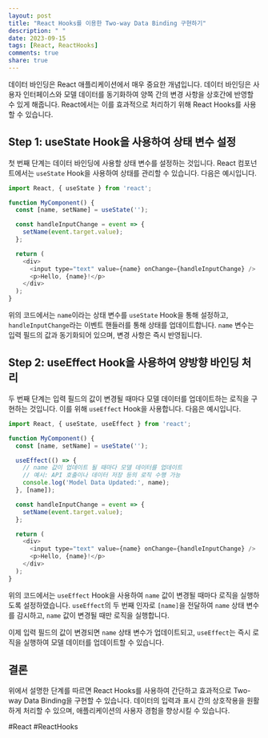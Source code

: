 ```yaml
---
layout: post
title: "React Hooks를 이용한 Two-way Data Binding 구현하기"
description: " "
date: 2023-09-15
tags: [React, ReactHooks]
comments: true
share: true
---
```


데이터 바인딩은 React 애플리케이션에서 매우 중요한 개념입니다. 데이터 바인딩은 사용자 인터페이스와 모델 데이터를 동기화하여 양쪽 간의 변경 사항을 상호간에 반영할 수 있게 해줍니다. React에서는 이를 효과적으로 처리하기 위해 React Hooks를 사용할 수 있습니다.

## Step 1: useState Hook을 사용하여 상태 변수 설정

첫 번째 단계는 데이터 바인딩에 사용할 상태 변수를 설정하는 것입니다. React 컴포넌트에서는 `useState` Hook을 사용하여 상태를 관리할 수 있습니다. 다음은 예시입니다.

```javascript
import React, { useState } from 'react';

function MyComponent() {
  const [name, setName] = useState('');

  const handleInputChange = event => {
    setName(event.target.value);
  };

  return (
    <div>
      <input type="text" value={name} onChange={handleInputChange} />
      <p>Hello, {name}!</p>
    </div>
  );
}
```

위의 코드에서는 `name`이라는 상태 변수를 `useState` Hook을 통해 설정하고, `handleInputChange`라는 이벤트 핸들러를 통해 상태를 업데이트합니다. `name` 변수는 입력 필드의 값과 동기화되어 있으며, 변경 사항은 즉시 반영됩니다.

## Step 2: useEffect Hook을 사용하여 양방향 바인딩 처리

두 번째 단계는 입력 필드의 값이 변경될 때마다 모델 데이터를 업데이트하는 로직을 구현하는 것입니다. 이를 위해 `useEffect` Hook을 사용합니다. 다음은 예시입니다.

```javascript
import React, { useState, useEffect } from 'react';

function MyComponent() {
  const [name, setName] = useState('');

  useEffect(() => {
    // name 값이 업데이트 될 때마다 모델 데이터를 업데이트
    // 예시: API 호출이나 데이터 저장 등의 로직 수행 가능
    console.log('Model Data Updated:', name);
  }, [name]);

  const handleInputChange = event => {
    setName(event.target.value);
  };

  return (
    <div>
      <input type="text" value={name} onChange={handleInputChange} />
      <p>Hello, {name}!</p>
    </div>
  );
}
```

위의 코드에서는 `useEffect` Hook을 사용하여 `name` 값이 변경될 때마다 로직을 실행하도록 설정하였습니다. `useEffect`의 두 번째 인자로 `[name]`을 전달하여 `name` 상태 변수를 감시하고, `name` 값이 변경될 때만 로직을 실행합니다.

이제 입력 필드의 값이 변경되면 `name` 상태 변수가 업데이트되고, `useEffect`는 즉시 로직을 실행하여 모델 데이터를 업데이트할 수 있습니다.

## 결론

위에서 설명한 단계를 따르면 React Hooks를 사용하여 간단하고 효과적으로 Two-way Data Binding을 구현할 수 있습니다. 데이터의 입력과 표시 간의 상호작용을 원활하게 처리할 수 있으며, 애플리케이션의 사용자 경험을 향상시킬 수 있습니다.

#React #ReactHooks